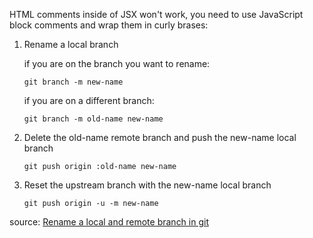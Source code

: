 HTML comments inside of JSX won't work, you need to use JavaScript block comments and wrap them in curly brases:

1. Rename a local branch
   
   if you are on the branch you want to rename:
    ```Git
    git branch -m new-name
    ```
   if you are on a different branch:
    ```Git
    git branch -m old-name new-name
    ```

2. Delete the old-name remote branch and push the new-name local branch
    ```Git
    git push origin :old-name new-name
    ```

3. Reset the upstream branch with the new-name local branch
    ```Git
    git push origin -u -m new-name
    ```

source: [Rename a local and remote branch in git](https://multiplestates.wordpress.com/2015/02/05/rename-a-local-and-remote-branch-in-git/)